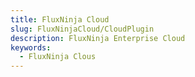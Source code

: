 ```yaml
---
title: FluxNinja Cloud
slug: FluxNinjaCloud/CloudPlugin
description: FluxNinja Enterprise Cloud
keywords:
  - FluxNinja Clous
---
```

